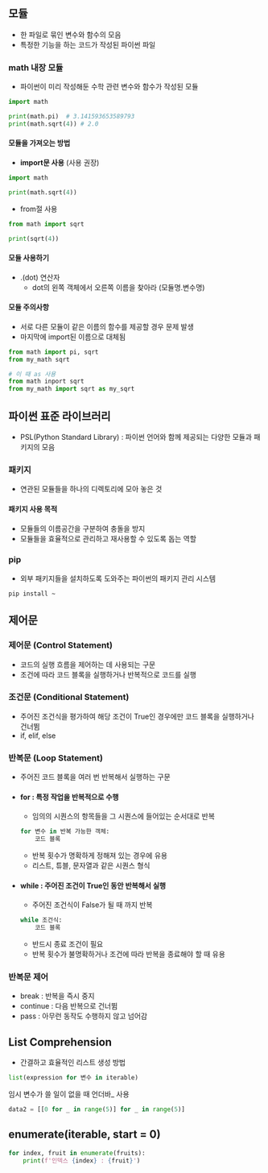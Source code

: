 ## 모듈
- 한 파일로 묶인 변수와 함수의 모음
- 특정한 기능을 하는 코드가 작성된 파이썬 파일

### math 내장 모듈
- 파이썬이 미리 작성해둔 수학 관련 변수와 함수가 작성된 모듈
```python
import math

print(math.pi)  # 3.141593653589793
print(math.sqrt(4)) # 2.0
```

#### 모듈을 가져오는 방법
- **import문 사용** (사용 권장)
```python
import math

print(math.sqrt(4))
```

- from절 사용
```python
from math import sqrt

print(sqrt(4))
```

#### 모듈 사용하기
- .(dot) 연산자
    - dot의 왼쪽 객체에서 오른쪽 이름을 찾아라 (모듈명.변수명)

#### **모듈 주의사항**
- 서로 다른 모듈이 같은 이름의 함수를 제공할 경우 문제 발생
- 마지막에 import된 이름으로 대체됨
```python
from math import pi, sqrt
from my_math sqrt

# 이 때 as 사용
from math inport sqrt
from my_math import sqrt as my_sqrt
```

## 파이썬 표준 라이브러리
- PSL(Python Standard Library) : 파이썬 언어와 함께 제공되는 다양한 모듈과 패키지의 모음

### 패키지
- 연관된 모듈들을 하나의 디렉토리에 모아 놓은 것

#### 패키지 사용 목적
- 모듈들의 이름공간을 구분하여 충돌을 방지
- 모듈들을 효율적으로 관리하고 재사용할 수 있도록 돕는 역할

### pip
- 외부 패키지들을 설치하도록 도와주는 파이썬의 패키지 관리 시스템
```
pip install ~
```

## 제어문
### 제어문 (Control Statement)
- 코드의 실행 흐름을 제어하는 데 사용되는 구문
- 조건에 따라 코드 블록을 실행하거나 반복적으로 코드를 실행

### 조건문 (Conditional Statement)
- 주어진 조건식을 평가하여 해당 조건이 True인 경우에만 코드 블록을 실행하거나 건너뜀
- if, elif, else

### 반복문 (Loop Statement)
- 주어진 코드 블록을 여러 번 반복해서 실행하는 구문
- #### for : 특정 작업을 반복적으로 수행
    - 임의의 시퀀스의 항목들을 그 시퀀스에 들어있는 순서대로 반복
    ```python
    for 변수 in 반복 가능한 객체:
        코드 블록
    ```
    - 반복 횟수가 명확하게 정해져 있는 경우에 유용
    - 리스트, 튜블, 문자열과 같은 시퀀스 형식
- #### while : 주어진 조건이 True인 동안 반복해서 실행
    - 주어진 조건식이 False가 될 때 까지 반복
    ```python
    while 조건식:
        코드 블록
    ```
    - 반드시 종료 조건이 필요
    - 반복 횟수가 불명확하거나 조건에 따라 반복을 종료해야 할 때 유용

### 반복문 제어
- break : 반복을 즉시 중지
- continue : 다음 반복으로 건너뜀
- pass : 아무런 동작도 수행하지 않고 넘어감

## List Comprehension
- 간결하고 효율적인 리스트 생성 방법
```python
list(expression for 변수 in iterable)
```

임시 변수가 쓸 일이 없을 때 언더바_ 사용
```python
data2 = [[0 for _ in range(5)] for _ in range(5)]
```

## **enumerate(iterable, start = 0)**
```python
for index, fruit in enumerate(fruits):
    print(f'인덱스 {index} : {fruit}')
```